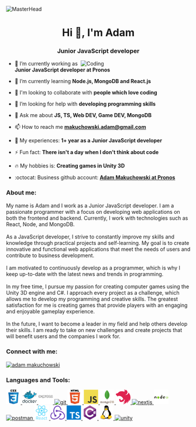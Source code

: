 ![MasterHead](https://logicmojo.com/assets/dist/new_pages/images/js-gif.gif)
<h1 align="center">Hi 👋, I'm Adam</h1>
<h3 align="center">Junior JavaScript developer</h3>
<img align="right" alt="Coding" width="300" src="https://seeklogo.com/images/J/javascript-logo-150FDF2715-seeklogo.com.png">

- 🔭 I’m currently working as **Junior JavaScript developer at Pronos**

- 🌱 I’m currently learning **Node.js, MongoDB and React.js**

- 👯 I'm looking to collaborate with **people which love coding** 

- 🤝 I’m looking for help with **developing programming skills**

- 💬 Ask me about **JS, TS, Web DEV, Game DEV, MongoDB**

- 📫 How to reach me **makuchowski.adam@gmail.com**

- 📄 My experiences: **1+ year as a Junior JavaScript developer**

- ⚡ Fun fact: **There isn't a day when I don't think about code**

- 🔥 My hobbies is: **Creating games in Unity 3D**

- :octocat: Business github account: [**Adam Makuchowski at Pronos**](https://github.com/AdamMaku)

<h3 align="left">About me:</h3>
My name is Adam and I work as a Junior JavaScript developer. I am a passionate programmer with a focus on developing web applications on both the frontend and backend. Currently, I work with technologies such as React, Node, and MongoDB.
<br />
<br />
As a JavaScript developer, I strive to constantly improve my skills and knowledge through practical projects and self-learning. My goal is to create innovative and functional web applications that meet the needs of users and contribute to business development.
<br />
<br />
I am motivated to continuously develop as a programmer, which is why I keep up-to-date with the latest news and trends in programming.
<br />
<br />
In my free time, I pursue my passion for creating computer games using the Unity 3D engine and C#. I approach every project as a challenge, which allows me to develop my programming and creative skills. The greatest satisfaction for me is creating games that provide players with an engaging and enjoyable gameplay experience.
<br />
<br />
In the future, I want to become a leader in my field and help others develop their skills. I am ready to take on new challenges and create projects that will benefit users and the companies I work for.

<h3 align="left">Connect with me:</h3>
<p align="left">
<a href="https://linkedin.com/in/adam-makuchowski-35753a209/" target="blank"><img align="center" src="https://raw.githubusercontent.com/rahuldkjain/github-profile-readme-generator/master/src/images/icons/Social/linked-in-alt.svg" alt="adam makuchowski" height="30" width="40" /></a>
</p>

<h3 align="left">Languages and Tools:</h3>
<p align="left"> <a href="https://www.w3schools.com/css/" target="_blank" rel="noreferrer"> <img src="https://raw.githubusercontent.com/devicons/devicon/master/icons/css3/css3-original-wordmark.svg" alt="css3" width="40" height="40"/> </a> <a href="https://www.docker.com/" target="_blank" rel="noreferrer"> <img src="https://raw.githubusercontent.com/devicons/devicon/master/icons/docker/docker-original-wordmark.svg" alt="docker" width="40" height="40"/> </a> <a href="https://expressjs.com" target="_blank" rel="noreferrer"> <img src="https://raw.githubusercontent.com/devicons/devicon/master/icons/express/express-original-wordmark.svg" alt="express" width="40" height="40"/> </a> <a href="https://git-scm.com/" target="_blank" rel="noreferrer"> <img src="https://www.vectorlogo.zone/logos/git-scm/git-scm-icon.svg" alt="git" width="40" height="40"/> </a> <a href="https://www.w3.org/html/" target="_blank" rel="noreferrer"> <img src="https://raw.githubusercontent.com/devicons/devicon/master/icons/html5/html5-original-wordmark.svg" alt="html5" width="40" height="40"/> </a> <a href="https://developer.mozilla.org/en-US/docs/Web/JavaScript" target="_blank" rel="noreferrer"> <img src="https://raw.githubusercontent.com/devicons/devicon/master/icons/javascript/javascript-original.svg" alt="javascript" width="40" height="40"/> </a> <a href="https://www.mongodb.com/" target="_blank" rel="noreferrer"> <img src="https://raw.githubusercontent.com/devicons/devicon/master/icons/mongodb/mongodb-original-wordmark.svg" alt="mongodb" width="40" height="40"/> </a> <a href="https://nestjs.com/" target="_blank" rel="noreferrer"> <img src="https://raw.githubusercontent.com/devicons/devicon/master/icons/nestjs/nestjs-plain.svg" alt="nestjs" width="40" height="40"/> </a> <a href="https://nextjs.org/" target="_blank" rel="noreferrer"> <img src="https://cdn.worldvectorlogo.com/logos/nextjs-2.svg" alt="nextjs" width="40" height="40"/> </a> <a href="https://nodejs.org" target="_blank" rel="noreferrer"> <img src="https://raw.githubusercontent.com/devicons/devicon/master/icons/nodejs/nodejs-original-wordmark.svg" alt="nodejs" width="40" height="40"/> </a> <a href="https://postman.com" target="_blank" rel="noreferrer"> <img src="https://www.vectorlogo.zone/logos/getpostman/getpostman-icon.svg" alt="postman" width="40" height="40"/> </a> <a href="https://reactjs.org/" target="_blank" rel="noreferrer"> <img src="https://raw.githubusercontent.com/devicons/devicon/master/icons/react/react-original-wordmark.svg" alt="react" width="40" height="40"/> </a> <a href="https://redux.js.org" target="_blank" rel="noreferrer"> <img src="https://raw.githubusercontent.com/devicons/devicon/master/icons/redux/redux-original.svg" alt="redux" width="40" height="40"/> </a> <a href="https://www.typescriptlang.org/" target="_blank" rel="noreferrer"> <img src="https://raw.githubusercontent.com/devicons/devicon/master/icons/typescript/typescript-original.svg" alt="typescript" width="40" height="40"/> <img src="https://raw.githubusercontent.com/devicons/devicon/master/icons/csharp/csharp-original.svg" alt="csharp" width="40" height="40"/> </a> <a href="https://www.linux.org/" target="_blank" rel="noreferrer"> <img src="https://raw.githubusercontent.com/devicons/devicon/master/icons/linux/linux-original.svg" alt="linux" width="40" height="40"/> </a> <a href="https://unity.com/" target="_blank" rel="noreferrer"> <img src="https://www.vectorlogo.zone/logos/unity3d/unity3d-icon.svg" alt="unity" width="40" height="40"/> </a> </p>
